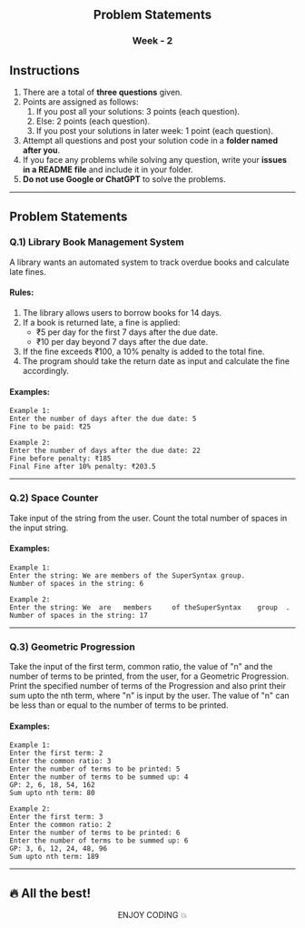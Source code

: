 <div align="center">
    <h2>Problem Statements</h2>
    <h3>Week - 2</h3>
</div>

## Instructions

1. There are a total of **three questions** given.
2. Points are assigned as follows:
    <br>
    1. If you post all your solutions: 3 points (each question).
    2. Else: 2 points (each question).
    3. If you post your solutions in later week: 1 point (each question).
3. Attempt all questions and post your solution code in a **folder named after you**.
4. If you face any problems while solving any question, write your **issues in a README file** and include it in your folder.
5. **Do not use Google or ChatGPT** to solve the problems.

---

## Problem Statements

### Q.1) Library Book Management System
A library wants an automated system to track overdue books and calculate late fines.

#### Rules:

1. The library allows users to borrow books for 14 days.
2. If a book is returned late, a fine is applied:
    - ₹5 per day for the first 7 days after the due date.
    - ₹10 per day beyond 7 days after the due date.
3. If the fine exceeds ₹100, a 10% penalty is added to the total fine.
4. The program should take the return date as input and calculate the fine accordingly.

#### Examples:
```plaintext
Example 1:
Enter the number of days after the due date: 5  
Fine to be paid: ₹25 
```

```plaintext
Example 2:
Enter the number of days after the due date: 22  
Fine before penalty: ₹185
Final Fine after 10% penalty: ₹203.5
```

---

### Q.2) Space Counter

Take input of the string from the user. Count the total number of spaces in the input string.


#### Examples:
```plaintext
Example 1:
Enter the string: We are members of the SuperSyntax group.
Number of spaces in the string: 6
```

```plaintext
Example 2:
Enter the string: We  are   members     of theSuperSyntax    group  .
Number of spaces in the string: 17
```

---

### Q.3) Geometric Progression

Take the input of the first term, common ratio, the value of "n" and the number of terms to be printed, from the user, for a Geometric Progression.
Print the specified number of terms of the Progression and also print their sum upto the nth term, where "n" is input by the user. The value of "n" can be less than or equal to the number of terms to be printed.

#### Examples:
```plaintext
Example 1:
Enter the first term: 2
Enter the common ratio: 3
Enter the number of terms to be printed: 5
Enter the number of terms to be summed up: 4
GP: 2, 6, 18, 54, 162
Sum upto nth term: 80
```

```plaintext
Example 2:
Enter the first term: 3
Enter the common ratio: 2
Enter the number of terms to be printed: 6
Enter the number of terms to be summed up: 6
GP: 3, 6, 12, 24, 48, 96
Sum upto nth term: 189
```

---

## 🔥 All the best!

<div align="center">
    <p>ENJOY CODING 💥</p>
</div>
